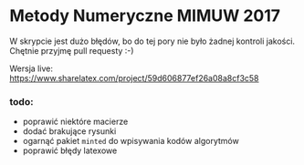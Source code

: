 # Metody Numeryczne MIMUW 2017

W skrypcie jest dużo błędów, bo do tej pory nie było żadnej kontroli jakości. Chętnie przyjmę pull requesty :-)

Wersja live: https://www.sharelatex.com/project/59d606877ef26a08a8cf3c58

### todo:

 * poprawić niektóre macierze
 * dodać brakujące rysunki
 * ogarnąć pakiet `minted` do wpisywania kodów algorytmów
 * poprawić błędy latexowe

